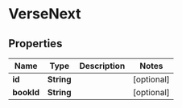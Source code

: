 

# VerseNext


## Properties

Name | Type | Description | Notes
------------ | ------------- | ------------- | -------------
**id** | **String** |  |  [optional]
**bookId** | **String** |  |  [optional]



